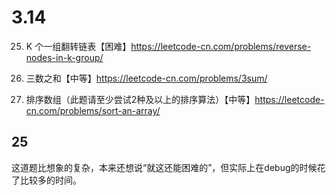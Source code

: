 # 3.14

25. K 个一组翻转链表【困难】https://leetcode-cn.com/problems/reverse-nodes-in-k-group/

15. 三数之和【中等】https://leetcode-cn.com/problems/3sum/

912. 排序数组（此题请至少尝试2种及以上的排序算法）【中等】https://leetcode-cn.com/problems/sort-an-array/

## 25

这道题比想象的复杂，本来还想说“就这还能困难的”，但实际上在debug的时候花了比较多的时间。